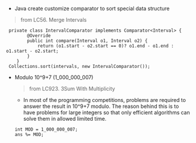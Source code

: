 
* Java create customize comparator to sort special data structure 
 > from LC56. Merge Intervals
```
 private class IntervalComparator implements Comparator<Interval> {
        @Override
        public int compare(Interval o1, Interval o2) {
            return (o1.start - o2.start == 0)? o1.end - o1.end : o1.start - o2.start;
        }
    }
 Collections.sort(intervals, new IntervalComparator());   
```

* Modulo 10^9+7 (1_000_000_007)
  > from LC923. 3Sum With Multiplicity
  - In most of the programming competitions, problems are required to answer the result in 10^9+7 modulo. The reason behind this is to have problems for large integers so that only efficient algorithms can solve them in allowed limited time.
  ```
  int MOD = 1_000_000_007;
  ans %= MOD;
  ```

